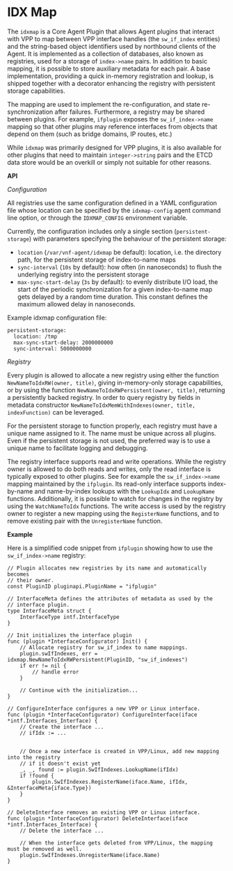 # IDX Map

The `idxmap` is a Core Agent Plugin that allows Agent plugins that interact 
with VPP to map between VPP interface handles (the `sw_if_index` entities) 
and the string-based object identifiers used by northbound clients of the 
Agent. It is implemented as a collection of databases, also known as 
registries, used for a storage of `index->name` pairs. In addition to basic
 mapping, it is possible to store auxiliary metadata for each pair. A base implementation,
providing a quick in-memory registration and lookup, is shipped together with
a decorator enhancing the registry with persistent storage capabilities.

The mapping are used to implement the re-configuration, and state 
re-synchronization after failures. Furthermore, a registry may be shared 
between plugins. For example, `ifplugin` exposes the `sw_if_index->name` 
mapping so that other plugins may reference interfaces from objects that 
depend on them (such as bridge domains, IP routes, etc.)

While `idxmap` was primarily designed for VPP plugins, it is also available
for other plugins that need to maintain `integer->string` pairs and the ETCD
data store would be an overkill or simply not suitable for other reasons.

**API**

*Configuration*

All registries use the same configuration defined in a YAML configuration 
file whose location can be specified by the `idxmap-config` agent command 
line option, or through the `IDXMAP_CONFIG` environment variable.

Currently, the configuration includes only a single section
(`persistent-storage`) with parameters specifying the behaviour of the 
persistent storage:

  * `location` (`/var/vnf-agent/idxmap` be default): location, i.e. the 
    directory path, for the persistent storage of index-to-name maps
  * `sync-interval` (`10s` by default): how often (in nanoseconds) to flush 
     the underlying registry into the persistent storage
  * `max-sync-start-delay` (`3s` by default): to evenly distribute I/O load,
    the start of the periodic synchronization for a given index-to-name map 
    gets delayed by a random time duration. This constant defines the maximum
    allowed delay in nanoseconds.

Example idxmap configuration file:
```
persistent-storage:
  location: /tmp
  max-sync-start-delay: 2000000000
  sync-interval: 5000000000
```
  
*Registry*

Every plugin is allowed to allocate a new registry using either the function 
`NewNameToIdxRW(owner, title)`, giving in-memory-only storage capabilities, 
or by using the function `NewNameToIdxRWPersistent(owner, title)`, returning
a persistently backed registry. In order to query registry by fields in metadata
constructor `NewNameToIdxMemWithIndexes(owner, title, indexFunction)` can be leveraged.

For the persistent storage to function
properly, each registry must have a unique name assigned to it. The name
must be unique across all plugins. Even if the persistent storage is not 
used, the preferred way is to use a unique name to facilitate logging and 
debugging. 

The registry interface supports read and write operations. While the registry
owner is allowed to do both reads and writes, only the read interface is 
typically exposed to other plugins. See for example the `sw_if_index->name` 
mapping maintained by the `ifplugin`. Its read-only interface supports index-
by-name and name-by-index lookups with the `LookupIdx` and `LookupName` 
functions. Additionally, it is possible to watch for changes in the registry
by using the `WatchNameToIdx` functions. The write access is used by the
registry owner to register a new mapping using the `RegisterName` functions,
and to remove existing pair with the `UnregisterName` function.

**Example**

Here is a simplified code snippet from `ifplugin` showing how to use the 
`sw_if_index->name` registry:

```
// Plugin allocates new registries by its name and automatically becomes
// their owner.
const PluginID pluginapi.PluginName = "ifplugin"

// InterfaceMeta defines the attributes of metadata as used by the 
// interface plugin.
type InterfaceMeta struct {
	InterfaceType intf.InterfaceType
}

// Init initializes the interface plugin
func (plugin *InterfaceConfigurator) Init() {
    // Allocate registry for sw_if_index to name mappings.
    plugin.swIfIndexes, err = idxmap.NewNameToIdxRWPersistent(PluginID, "sw_if_indexes")
    if err != nil {
        // handle error
    }
    
    // Continue with the initialization...
}

// ConfigureInterface configures a new VPP or Linux interface.
func (plugin *InterfaceConfigurator) ConfigureInterface(iface *intf.Interfaces_Interface) {
    // Create the interface ...
    // ifIdx := ...
    
    
    // Once a new interface is created in VPP/Linux, add new mapping into the registry
    // if it doesn't exist yet
    _, _, found := plugin.SwIfIndexes.LookupName(ifIdx)
    if !found {
        plugin.SwIfIndexes.RegisterName(iface.Name, ifIdx, &InterfaceMeta{iface.Type})
    }
}

// DeleteInterface removes an existing VPP or Linux interface.
func (plugin *InterfaceConfigurator) DeleteInterface(iface *intf.Interfaces_Interface) {
    // Delete the interface ...
    
    // When the interface gets deleted from VPP/Linux, the mapping must be removed as well.
    plugin.SwIfIndexes.UnregisterName(iface.Name)
}
```
